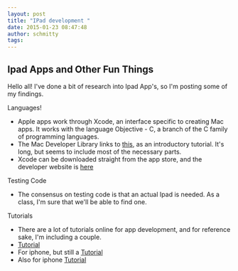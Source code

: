```yaml
---
layout: post
title: "IPad development "
date: 2015-01-23 08:47:48
author: schmitty
tags:
---
```


## Ipad Apps and Other Fun Things

Hello all! I've done a bit of research into Ipad App's, so I'm posting some of my findings.

Languages!

+ Apple apps work through Xcode, an interface specific to creating Mac apps. It works with the language Objective - C, a branch of the C family of programming languages.
+ The Mac Developer Library links to [this](https://developer.apple.com/library/mac/referencelibrary/GettingStarted/RoadMapOSX/books/RM_YourFirstApp_Mac/Articles/Introduction.html),
as an introductory tutorial. It's long, but seems to include most of the necessary parts.
+ Xcode can be downloaded straight from the app store, and the developer website is [here](https://developer.apple.com/xcode/ide/)


Testing Code

+ The consensus on testing code is that an actual Ipad is needed. As a class, I'm sure that we'll be able to find one.


Tutorials

+ There are a lot of tutorials online for app development, and for reference sake, I'm including a couple.
+ [Tutorial](http://www.hongkiat.com/blog/ios-development-guide-part1/)
+ For iphone, but still a [Tutorial](https://ricochetshooter.wordpress.com/2012/02/12/simple-iphone-app-development-tutorial/)
+ Also for iphone [Tutorial](http://www.raywenderlich.com/1797/ios-tutorial-how-to-create-a-simple-iphone-app-part-1)
